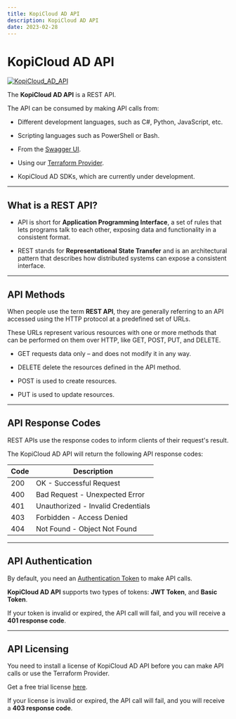 ```yaml
---
title: KopiCloud AD API
description: KopiCloud AD API
date: 2023-02-28
---
```


# KopiCloud AD API
[![KopiCloud_AD_API](https://img.shields.io/badge/kopiCloud_ad-v1.0+-blueviolet.svg)](https://www.kopicloud-ad-api.com)

The **KopiCloud AD API** is a REST API.

The API can be consumed by making API calls from:

- Different development languages, such as C#, Python, JavaScript, etc.

- Scripting languages such as PowerShell or Bash.

- From the [Swagger UI](swagger-ui.md).

- Using our [Terraform Provider](../terraform/terraform.md).

- KopiCloud AD SDKs, which are currently under development.

----

## What is a REST API?

* API is short for **Application Programming Interface**, a set of rules that lets programs talk to each other, exposing data and functionality in a consistent format.

* REST stands for **Representational State Transfer** and is an architectural pattern that describes how distributed systems can expose a consistent interface.

----

## API Methods

When people use the term **REST API**, they are generally referring to an API accessed using the HTTP protocol at a predefined set of URLs.

These URLs represent various resources with one or more methods that can be performed on them over HTTP, like GET, POST, PUT, and DELETE.

- <span class="btn-get">GET</span> requests data only – and does not modify it in any way.

- <span class="btn-delete">DELETE</span> delete the resources defined in the API method.

- <span class="btn-post">POST</span> is used to create resources.

- <span class="btn-put">PUT</span> is used to update resources.

----

## API Response Codes

REST APIs use the response codes to inform clients of their request's result.

The KopiCloud AD API will return the following API response codes:

| Code | Description                        |
| ---- | ---------------------------------- |
| 200	 | OK - Successful Request            |
| 400	 | Bad Request - Unexpected Error     |
| 401	 | Unauthorized - Invalid Credentials |
| 403	 | Forbidden - Access Denied          |
| 404	 | Not Found - Object Not Found       |

----

## API Authentication

By default, you need an [Authentication Token](../authentication/token-authentication.md) to make API calls.

**KopiCloud AD API** supports two types of tokens: **JWT Token**, and **Basic Token**.

If your token is invalid or expired, the API call will fail, and you will receive a **401 response code**.

----

## API Licensing

You need to install a license of KopiCloud AD API before you can make API calls or use the Terraform Provider.

Get a free trial license [here](https://www.kopicloud-ad-api.com/trial).

If your license is invalid or expired, the API call will fail, and you will receive a **403 response code**.
